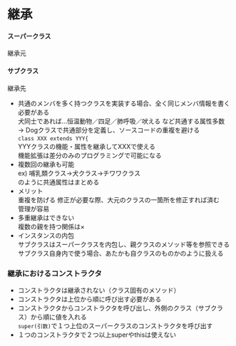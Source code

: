 # 継承  
#### スーパークラス  
継承元  
#### サブクラス  
継承先  
- 共通のメンバを多く持つクラスを実装する場合、全く同じメンバ情報を書く必要がある  
犬同士であれば…恒温動物／四足／肺呼吸／吠える など共通する属性多数  
→ Dogクラスで共通部分を定義し、ソースコードの重複を避ける  
`class XXX extends YYY{`  
YYYクラスの機能・属性を継承してXXXで使える  
機能拡張は差分のみのプログラミングで可能になる  
- 複数回の継承も可能  
ex) 哺乳類クラス→犬クラス→チワワクラス  
のように共通属性はまとめる  
- メリット  
重複を防げる
修正が必要な際、大元のクラスの一箇所を修正すれば済む  
管理が容易  
- 多重継承はできない  
複数の親を持つ関係は×  
- インスタンスの内包  
サブクラスはスーパークラスを内包し、親クラスのメソッド等を参照できる  
サブクラス自身内で使う場合、あたかも自クラスのものかのように扱える
  
### 継承におけるコンストラクタ  
- コンストラクタは継承されない（クラス固有のメソッド）  
- コンストラクタは上位から順に呼び出す必要がある  
- コンストラクタからコンストラクタを呼び出し、外側のクラス（サブクラス）から順に値を入れる  
`super(引数)`で１つ上位のスーパークラスのコンストラクタを呼び出す  
- １つのコンストラクタで２つ以上superやthisは使えない
